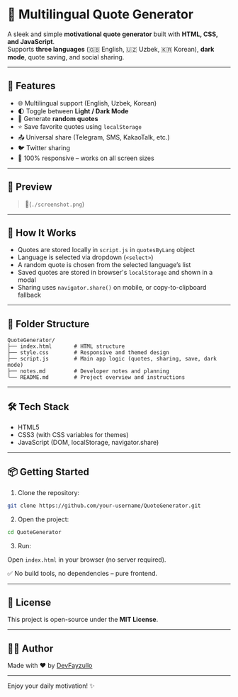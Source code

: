 
# 💬 Multilingual Quote Generator

A sleek and simple **motivational quote generator** built with **HTML, CSS, and JavaScript**.  
Supports **three languages** (🇬🇧 English, 🇺🇿 Uzbek, 🇰🇷 Korean), **dark mode**, quote saving, and social sharing.

---

## 🚀 Features

- 🌐 Multilingual support (English, Uzbek, Korean)
- 🌓 Toggle between **Light / Dark Mode**
- 🔁 Generate **random quotes**
- ⭐ Save favorite quotes using `localStorage`
- 📤 Universal share (Telegram, SMS, KakaoTalk, etc.)
- 🐦 Twitter sharing
- 📱 100% responsive – works on all screen sizes

---

## 📸 Preview

> 📌(`./screenshot.png`) 

---

## 🧠 How It Works

- Quotes are stored locally in `script.js` in `quotesByLang` object
- Language is selected via dropdown (`<select>`)
- A random quote is chosen from the selected language’s list
- Saved quotes are stored in browser's `localStorage` and shown in a modal
- Sharing uses `navigator.share()` on mobile, or copy-to-clipboard fallback

---

## 📂 Folder Structure

```
QuoteGenerator/
├── index.html       # HTML structure
├── style.css        # Responsive and themed design
├── script.js        # Main app logic (quotes, sharing, save, dark mode)
├── notes.md         # Developer notes and planning
└── README.md        # Project overview and instructions
```

---

## 🛠 Tech Stack

- HTML5
- CSS3 (with CSS variables for themes)
- JavaScript (DOM, localStorage, navigator.share)

---

## 📦 Getting Started

1. Clone the repository:

```bash
git clone https://github.com/your-username/QuoteGenerator.git
```

2. Open the project:

```bash
cd QuoteGenerator
```

3. Run:

Open `index.html` in your browser (no server required).

✅ No build tools, no dependencies – pure frontend.


---

## 📄 License

This project is open-source under the **MIT License**.

---

## 👨‍💻 Author

Made with ❤️ by [DevFayzullo](https://github.com/DevFayzullo)

---

Enjoy your daily motivation! ✨
